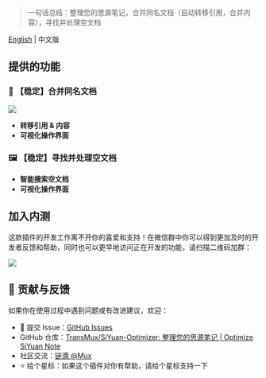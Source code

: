 > 一句话总结：整理您的思源笔记，合并同名文档（自动转移引用，合并内容），寻找并处理空文档

[English](./README_en_US.md) | 中文版

## 提供的功能

### 📝 【稳定】合并同名文档

![](https://vip.123pan.cn/1822388924/ymjew503t0n000d7w32y72epyrghlfslDIYvDqD1BdrvAcxvAdY2Da==.png)

- **转移引用 &amp; 内容**
- **可视化操作界面**

### 🖼️ 【稳定】寻找并处理空文档

- **智能搜索空文档**
- **可视化操作界面**

## 加入内测

这款插件的开发工作离不开你的喜爱和支持！在微信群中你可以得到更加及时的开发者反馈和帮助，同时也可以更早地访问正在开发的功能，请扫描二维码加群：

![](https://vip.123pan.cn/1822388924/ymjew503t0l000d7w32xa4qhipl9x8rdDIYvDqD1BdrvAcxvAdY2Da==.png)

## 🤝 贡献与反馈

如果你在使用过程中遇到问题或有改进建议，欢迎：

- 📧 提交 Issue：[GitHub Issues](https://github.com/TransMux/document-styler/issues)
- GitHub 仓库：[TransMux/SiYuan-Optimizer: 整理您的思源笔记 | Optimize SiYuan Note](https://github.com/TransMux/SiYuan-Optimizer)
- 社区交流：[链滴 @Mux](https://ld246.com/member/Mux)
- ⭐ 给个星标：如果这个插件对你有帮助，请给个星标支持一下